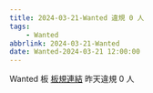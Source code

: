 ```yaml
---
title: 2024-03-21-Wanted 違規 0 人
tags:
    - Wanted
abbrlink: 2024-03-21-Wanted
date: Wanted-2024-03-21 12:00:00
---
```

Wanted 板 [板規連結](https://www.ptt.cc/bbs/Wanted/M.1608829773.A.D3B.html)
昨天違規 0 人
